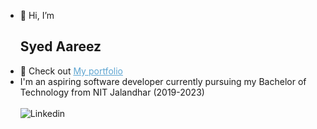 - 👋 Hi, I’m <h2>Syed Aareez</h2>
- 👀 Check out <a href="https://syedaareez.vercel.app/" style="color:#5ea5d1; ">My portfolio</a>
- I'm an aspiring software developer currently pursuing my Bachelor of Technology from NIT Jalandhar (2019-2023)<br></br>
<a href="https://www.linkedin.com/in/syed-aareez-63414b197/" style="text-decoration:none;"><img src="https://img.shields.io/badge/LinkedIn-blue?style=for-the-badge&logo=linkedin&logoColor=white" alt="Linkedin"/></a>

<!---
syedaareez/syedaareez is a ✨ special ✨ repository because its `README.md` (this file) appears on your GitHub profile.
You can click the Preview link to take a look at your changes.
--->
